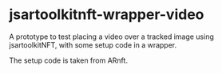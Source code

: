 # jsartoolkitnft-wrapper-video

A prototype to test placing a video over a tracked image using jsartoolkitNFT, with some setup code in a wrapper.

The setup code is taken from ARnft.
